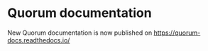 
# Quorum documentation

New Quorum documentation is now published on https://quorum-docs.readthedocs.io/
